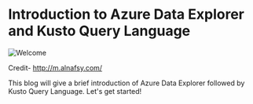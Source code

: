 # Introduction to Azure Data Explorer and Kusto Query Language

![Welcome](https://user-images.githubusercontent.com/58803999/173579763-bd5ea067-4d35-4f75-89d6-fdd02192d11e.jpeg)

Credit- http://m.alnafsy.com/

This blog will give a brief introduction of Azure Data Explorer followed by Kusto Query Language. Let's get started!

